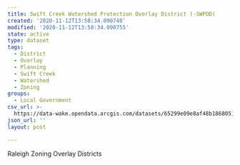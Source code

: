 ```yaml
---
title: Swift Creek Watershed Protection Overlay District (-SWPOD)
created: '2020-11-12T13:58:34.090748'
modified: '2020-11-12T13:58:34.090755'
state: active
type: dataset
tags:
  - District
  - Overlay
  - Planning
  - Swift Creek
  - Watershed
  - Zoning
groups:
  - Local Government
csv_url: >-
  https://data-wake.opendata.arcgis.com/datasets/65299e09e8af48b1868051bfe47f770b_4.csv?outSR=%7B%22latestWkid%22%3A2264%2C%22wkid%22%3A102719%7D
json_url: ''
layout: post

---
```

Raleigh Zoning Overlay Districts
